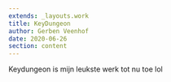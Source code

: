 ```yaml
---
extends: _layouts.work
title: KeyDungeon
author: Gerben Veenhof
date: 2020-06-26
section: content
---
```


Keydungeon is mijn leukste werk tot nu toe lol

